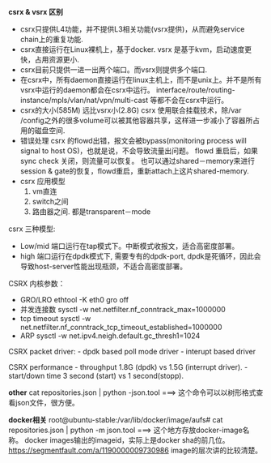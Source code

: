    **csrx & vsrx 区别** 
   - csrx只提供L4功能，并不提供L3相关功能(vsrx提供)，从而避免service chain上的重复功能.
   - csrx直接运行在Linux裸机上，基于docker. vsrx 是基于kvm，启动速度更快，占用资源更小.
   - csrx目前只提供一进一出两个端口。而vsrx则提供多个端口.
   - 在csrx中，所有daemon直接运行在linux主机上，而不是unix上。并不是所有vsrx中运行的daemon都会在csrx中运行。
     interface/route/routing-instance/mpls/vlan/nat/vpn/multi-cast 等都不会在csrx中运行。
   - csrx的大小(585M) 远比vsrx小(2.8G)
     csrx 使用联合挂载技术，除/var /config之外的很多volume可以被其他容器共享，这样进一步减小了容器所占用的磁盘空间.
   - 错误处理
      csrx 的flowd出错，报文会被bypass(monitoring process will signal to host OS)，也就是说，不会导致流量出问题。
      flowd 重启后，如果sync check 关闭，则流量可以恢复。
      也可以通过shared－memory来进行session & gate的恢复，flowd重启，重新attach上这片shared-memory.
   - csrx 应用模型
      1.  vm直连
      2.  switch之间
      3.  路由器之间. 
      都是transparent－mode
      
   
 csrx 三种模型:
   -  Low/mid
      端口运行在tap模式下。中断模式收报文，适合高密度部署。
   -  high
      端口运行在dpdk模式下, 需要专有的dpdk-port, dpdk是死循环，因此会导致host-server性能出现瓶颈，不适合高密度部署。
      
      
 CSRX 内核参数：
   -  GRO/LRO
      ethtool -K eth0 gro off
   -  并发连接数
      sysctl -w net.netfilter.nf_conntrack_max=1000000
   -  tcp timeout
      sysctl -w net.netfilter.nf_conntrack_tcp_timeout_established=1000000
   -  ARP
      sysctl -w net.ipv4.neigh.default.gc_thresh1=1024
      
  CSRX packet driver:
    - dpdk based poll mode driver
    - interupt based driver
  
  CSRX performance
    - throughput
      1.8G (dpdk)  vs 1.5G (interrupt driver).
    - start/down time
      3 second (start) vs 1 second(stopp).
      




 **other**
  cat repositories.json | python -json.tool    ===> 这个命令可以以树形格式查看json文件，很方便。
  
  
 **docker相关**
  root@ubuntu-stable:/var/lib/docker/image/aufs# cat repositories.json | python -m json.tool     ===> 这个地方存放docker-image名称。 
  docker images输出的imageid，实际上是docker sha的前几位。
  https://segmentfault.com/a/1190000009730986 image的层次讲的比较清楚。
  
  
